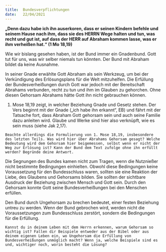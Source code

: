 ```yaml
---
title:  Bundesverpflichtungen
date:   22/04/2021
---
```


**„Denn dazu habe ich ihn auserkoren, dass er seinen Kindern befehle und seinem Hause nach ihm, dass sie des HERRN Wege halten und tun, was recht und gut ist, auf dass der HERR auf Abraham kommen lasse, was er ihm verheißen hat.“ (1 Mo 18,19)**

Wie wir bislang gesehen haben, ist der Bund immer ein Gnadenbund. Gott tut für uns, was wir selber niemals tun könnten. Der Bund mit Abraham bildet da keine Ausnahme.

In seiner Gnade erwählte Gott Abraham als sein Werkzeug, um bei der Verkündigung des Erlösungsplans für die Welt mitzuhelfen. Die Erfüllung der Bundesverheißungen durch Gott war jedoch mit der Bereitschaft Abrahams verbunden, recht zu tun und ihm im Glauben zu gehorchen. Ohne diesen Gehorsam Abrahams hätte Gott ihn nicht gebrauchen können.

1. Mose 18,19 zeigt, in welcher Beziehung Gnade und Gesetz stehen. Der Vers beginnt mit der Gnade („ich habe ihn erkannt“, EB) und fährt mit der Tatsache fort, dass Abraham Gott gehorsam sein und auch seine Familie dazu anleiten wird. Glaube und Werke sind hier also verknüpft, wie es sein muss (siehe Jak 2,17).

`Beachte allerdings die Formulierung von 1. Mose 18,19, insbesondere des letzten Teils. Was wird hier über Abrahams Gehorsam gesagt? Welche Bedeutung wird dem Gehorsam hier beigemessen, selbst wenn er nicht der Weg zur Erlösung ist? Kann der Bund dem Text zufolge ohne ihn erfüllt werden? Begründe deine Antwort.`

Die Segnungen des Bundes kamen nicht zum Tragen, wenn die Nutznießer nicht bestimmte Bedingungen einhielten. Obwohl diese Bedingungen keine Voraussetzung für den Bundesschluss waren, sollten sie eine Reaktion der Liebe, des Glaubens und Gehorsams bilden. Sie sollten der sichtbare Ausdruck der Beziehung zwischen Mensch und Gott sein. Durch den Gehorsam konnte Gott seine Bundesverheißungen bei den Menschen erfüllen.

Den Bund durch Ungehorsam zu brechen bedeutet, einer festen Beziehung untreu zu werden. Wenn der Bund gebrochen wird, werden nicht die Voraussetzungen zum Bundesschluss zerstört, sondern die Bedingungen für die Erfüllung.

`Kannst du in deinem Leben mit dem Herrn erkennen, warum Gehorsam so wichtig ist? Fallen dir Beispiele entweder aus der Bibel oder aus deinem eigenen Leben ein, wo Ungehorsam die Erfüllung von Bundesverheißungen unmöglich macht? Wenn ja, welche Beispiele sind es und, wichtiger noch, worin besteht die Lösung?`